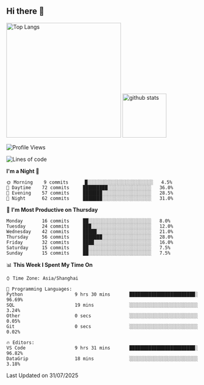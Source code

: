 ## Hi there 👋
<p align="left"> 
  <img alt="Top Langs" height="300px" src="https://github-readme-stats.vercel.app/api/top-langs/?username=Sierraki&layout=compact&show_icons=true&theme=onedark" />
  <a href="https://github.com/Sierraki/LC_Solve">
   <img alt="github stats"height="115px"  src="https://github-readme-stats.vercel.app/api/pin/?username=Sierraki&repo=LC_Solve&theme=onedark&show_icons=true" />
  </a>


<!--START_SECTION:waka-->
![Profile Views](http://img.shields.io/badge/Profile%20Views-0-blue)

![Lines of code](https://img.shields.io/badge/From%20Hello%20World%20I%27ve%20Written-2807%20lines%20of%20code-blue)

**I'm a Night 🦉** 

```text
🌞 Morning    9 commits      █░░░░░░░░░░░░░░░░░░░░░░░░   4.5% 
🌆 Daytime    72 commits     █████████░░░░░░░░░░░░░░░░   36.0% 
🌃 Evening    57 commits     ███████░░░░░░░░░░░░░░░░░░   28.5% 
🌙 Night      62 commits     ███████░░░░░░░░░░░░░░░░░░   31.0%

```
📅 **I'm Most Productive on Thursday** 

```text
Monday       16 commits     ██░░░░░░░░░░░░░░░░░░░░░░░   8.0% 
Tuesday      24 commits     ███░░░░░░░░░░░░░░░░░░░░░░   12.0% 
Wednesday    42 commits     █████░░░░░░░░░░░░░░░░░░░░   21.0% 
Thursday     56 commits     ███████░░░░░░░░░░░░░░░░░░   28.0% 
Friday       32 commits     ████░░░░░░░░░░░░░░░░░░░░░   16.0% 
Saturday     15 commits     ██░░░░░░░░░░░░░░░░░░░░░░░   7.5% 
Sunday       15 commits     ██░░░░░░░░░░░░░░░░░░░░░░░   7.5%

```


📊 **This Week I Spent My Time On** 

```text
⌚︎ Time Zone: Asia/Shanghai

💬 Programming Languages: 
Python                   9 hrs 30 mins       ████████████████████████░   96.69% 
SQL                      19 mins             ░░░░░░░░░░░░░░░░░░░░░░░░░   3.24% 
Other                    0 secs              ░░░░░░░░░░░░░░░░░░░░░░░░░   0.05% 
Git                      0 secs              ░░░░░░░░░░░░░░░░░░░░░░░░░   0.02%

🔥 Editors: 
VS Code                  9 hrs 31 mins       ████████████████████████░   96.82% 
DataGrip                 18 mins             ░░░░░░░░░░░░░░░░░░░░░░░░░   3.18%

```


 Last Updated on 31/07/2025
<!--END_SECTION:waka-->
